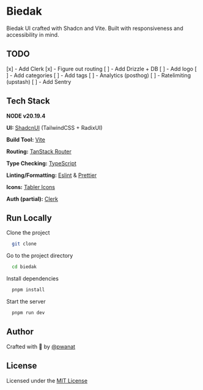 # Biedak

Biedak UI crafted with Shadcn and Vite. Built with responsiveness and accessibility in mind.

## TODO

[x] - Add Clerk
[x] - Figure out routing
[ ] - Add Drizzle + DB
[ ] - Add logo
[ ] - Add categories
[ ] - Add tags
[ ] - Analytics (posthog)
[ ] - Ratelimiting (upstash)
[ ] - Add Sentry

## Tech Stack

**NODE v20.19.4**

**UI:** [ShadcnUI](https://ui.shadcn.com) (TailwindCSS + RadixUI)

**Build Tool:** [Vite](https://vitejs.dev/)

**Routing:** [TanStack Router](https://tanstack.com/router/latest)

**Type Checking:** [TypeScript](https://www.typescriptlang.org/)

**Linting/Formatting:** [Eslint](https://eslint.org/) & [Prettier](https://prettier.io/)

**Icons:** [Tabler Icons](https://tabler.io/icons)

**Auth (partial):** [Clerk](https://go.clerk.com/GttUAaK)

## Run Locally

Clone the project

```bash
  git clone 
```

Go to the project directory

```bash
  cd biedak
```

Install dependencies

```bash
  pnpm install
```

Start the server

```bash
  pnpm run dev
```
## Author

Crafted with 🤍 by [@pwanat](https://github.com/pwanat)

## License

Licensed under the [MIT License](https://choosealicense.com/licenses/mit/)
